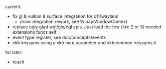 current:
- fix gl & vulkan & surface integration for x11/wayland
	- draw integration rework, see WinapiWindowContext
- replace ugly glad wgl/glx/egl apis. Just load the few (like 2 or 3) needed extensions funcs self
- event type register, see doc/concepts/events
- xkb keysyms using a xkb map parameter and xkbcommon-keysyms.h

for later:
- touch
